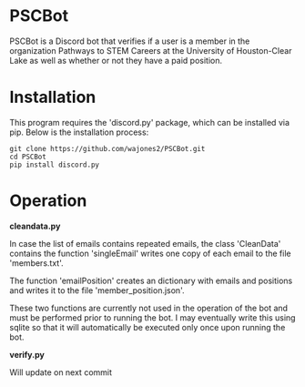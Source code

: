 
# PSCBot

PSCBot is a Discord bot that verifies if a user is a member in the organization Pathways to STEM Careers at the University of Houston-Clear Lake as well as whether or not they have a paid position.

# Installation

This program requires the 'discord.py' package, which can be installed via pip. Below is the installation process:

 ```
 git clone https://github.com/wajones2/PSCBot.git
 cd PSCBot
 pip install discord.py
 ```

 # Operation


**cleandata.py**


In case the list of emails contains repeated emails, the class 'CleanData' contains the function 'singleEmail' writes one copy of each email to the file 'members.txt'.

The function 'emailPosition' creates an dictionary with emails and positions and writes it to the file 'member_position.json'.

These two functions are currently not used in the operation of the bot and must be performed prior to running the bot. I may eventually write this using sqlite so that it will automatically be executed only once upon running the bot.


**verify.py**

Will update on next commit






